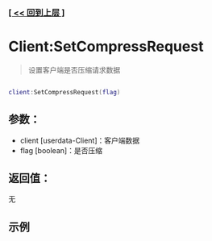### [[ << 回到上层 ]](README.md)

# Client:SetCompressRequest

> 设置客户端是否压缩请求数据

```lua

client:SetCompressRequest(flag)

```

## 参数：

+ client [userdata-Client]：客户端数据
+ flag [boolean]：是否压缩

## 返回值：

无

## 示例

```lua

```